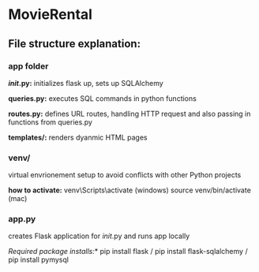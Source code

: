 # MovieRental

## File structure explanation:

### app folder

**_init_.py:** initializes flask up, sets up SQLAlchemy

**queries.py:** executes SQL commands in python functions

**routes.py:** defines URL routes, handling HTTP request and also passing in functions from queries.py

**templates/:** renders dyanmic HTML pages

### venv/

virtual envrionement setup to avoid conflicts with other Python projects

**how to activate:** venv\Scripts\activate (windows) source venv/bin/activate (mac)

### app.py

creates Flask application for _init_.py and runs app locally

*Required package installs:** pip install flask / pip install flask-sqlalchemy / pip install pymysql



